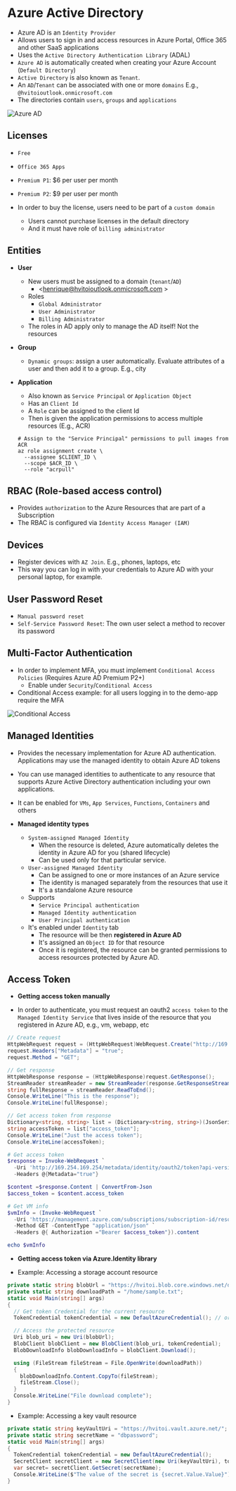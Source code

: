 # Azure Active Directory

- Azure AD is an `Identity Provider`
- Allows users to sign in and access resources in Azure Portal, Office 365 and other SaaS applications
- Uses the `Active Directory Authentication Library` (ADAL)
- `Azure AD` is automatically created when creating your Azure Account (`Default Directory`)
- `Active Directory` is also known as `Tenant`.
- An `AD`/`Tenant` can be associated with one or more `domains` E.g., `@hvitoioutlook.onmicrosoft.com`
- The directories contain `users`, `groups` and `applications`

![Azure AD](../images/azure-ad.png)

## Licenses

- `Free`
- `Office 365 Apps`
- `Premium P1`: $6 per user per month
- `Premium P2`: $9 per user per month

- In order to buy the license, users need to be part of a `custom domain`
  - Users cannot purchase licenses in the default directory
  - And it must have role of `billing administrator`

## Entities

- **User**

  - New users must be assigned to a domain (`tenant`/`AD`)
    - <henrique@hvitoioutlook.onmicrosoft.com >
  - Roles
    - `Global Administrator`
    - `User Administrator`
    - `Billing Administrator`
  - The roles in AD apply only to manage the AD itself! Not the resources

- **Group**

  - `Dynamic groups`: assign a user automatically. Evaluate attributes of a user and then add it to a group. E.g., city

- **Application**

  - Also known as `Service Principal` or `Application Object`
  - Has an `Client Id`
  - A `Role` can be assigned to the client Id
  - Then is given the application permissions to access multiple resources (E.g., ACR)

  ```shell
  # Assign to the "Service Principal" permissions to pull images from ACR
  az role assignment create \
    --assignee $CLIENT_ID \
    --scope $ACR_ID \
    --role "acrpull"
  ```

## RBAC (Role-based access control)

- Provides `authorization` to the Azure Resources that are part of a Subscription
- The RBAC is configured via `Identity Access Manager (IAM)`

## Devices

- Register devices with `AZ Join`. E.g., phones, laptops, etc
- This way you can log in with your credentials to Azure AD with your personal laptop, for example.

## User Password Reset

- `Manual password reset`
- `Self-Service Password Reset`: The own user select a method to recover its password

## Multi-Factor Authentication

- In order to implement MFA, you must implement `Conditional Access Policies` (Requires Azure AD Premium P2+)
  - Enable under `Security`/`Conditional Access`
- Conditional Access example: for all users logging in to the demo-app require the MFA

![Conditional Access](../images/conditional-access.png)

## Managed Identities

- Provides the necessary implementation for Azure AD authentication. Applications may use the managed identity to obtain Azure AD tokens
- You can use managed identities to authenticate to any resource that supports Azure Active Directory authentication including your own applications.
- It can be enabled for `VMs`, `App Services`, `Functions`, `Containers` and others

- **Managed identity types**

  - `System-assigned Managed Identity`
    - When the resource is deleted, Azure automatically deletes the identity in Azure AD for you (shared lifecycle)
    - Can be used only for that particular service.
  - `User-assigned Managed Identity`
    - Can be assigned to one or more instances of an Azure service
    - The identity is managed separately from the resources that use it
    - It's a standalone Azure resource
  - Supports
    - `Service Principal authentication`
    - `Managed Identity authentication`
    - `User Principal authentication`
  - It's enabled under `Identity` tab
    - The resource will be then **registered in Azure AD**
    - It's assigned an `Object ID` for that resource
    - Once it is registered, the resource can be granted permissions to access resources protected by Azure AD.

## Access Token

- **Getting access token manually**

- In order to authenticate, you must request an oauth2 `access token` to the `Managed Identity Service` that lives inside of the resource that you registered in Azure AD, e.g., vm, webapp, etc

```cs
// Create request
HttpWebRequest request = (HttpWebRequest)WebRequest.Create("http://169.254.169.254/metadata/identity/oauth2/token?api-version=2018-02-01&resource=https://storage.azure.com/"); // Request to Azure AD
request.Headers["Metadata"] = "true";
request.Method = "GET";

// Get response
HttpWebResponse response = (HttpWebResponse)request.GetResponse();
StreamReader streamReader = new StreamReader(response.GetResponseStream());
string fullResponse = streamReader.ReadToEnd();
Console.WriteLine("This is the response");
Console.WriteLine(fullResponse);

// Get access token from response
Dictionary<string, string> list = (Dictionary<string, string>)(JsonSerializer.Deserialize<Dictionary<string, string>>(fullResponse));
string accessToken = list["access_token"];
Console.WriteLine("Just the access token");
Console.WriteLine(accessToken);
```

```powershell
# Get access token
$response = Invoke-WebRequest `
  -Uri 'http://169.254.169.254/metadata/identity/oauth2/token?api-version=2018-02-01&resource=https%3A%2F%2Fmanagement.azure.com%2F'
  -Headers @{Metadata="true"}

$content =$response.Content | ConvertFrom-Json
$access_token = $content.access_token

# Get VM info
$vmInfo = (Invoke-WebRequest `
  -Uri 'https://management.azure.com/subscriptions/subscription-id/resourceGroups/new-grp/providers/Microsoft.Compute/virtualMachines/demovm?api-version=2017-12-01' `
  -Method GET -ContentType "application/json" `
  -Headers @{ Authorization ="Bearer $access_token"}).content

echo $vmInfo
```

- **Getting access token via Azure.Identity library**

- Example: Accessing a storage account resource

```cs
private static string blobUrl = "https://hvitoi.blob.core.windows.net/data/sample.txt"; // The protected resource to be accessed
private static string downloadPath = "/home/sample.txt";
static void Main(string[] args)
{
  // Get token Credential for the current resource
  TokenCredential tokenCredential = new DefaultAzureCredential(); // or new AzureServiceTokenProvider()

  // Access the protected resource
  Uri blob_uri = new Uri(blobUrl);
  BlobClient blobClient = new BlobClient(blob_uri, tokenCredential);
  BlobDownloadInfo blobDownloadInfo = blobClient.Download();

  using (FileStream fileStream = File.OpenWrite(downloadPath))
  {
    blobDownloadInfo.Content.CopyTo(fileStream);
    fileStream.Close();
  }
  Console.WriteLine("File download complete");
}
```

- Example: Accessing a key vault resource

```cs
private static string keyVaultUri = "https://hvitoi.vault.azure.net/";
private static string secretName = "dbpassword";
static void Main(string[] args)
{
  TokenCredential tokenCredential = new DefaultAzureCredential();
  SecretClient secretClient = new SecretClient(new Uri(keyVaultUri), tokenCredential);
  var secret= secretClient.GetSecret(secretName);
  Console.WriteLine($"The value of the secret is {secret.Value.Value}");
}
```
